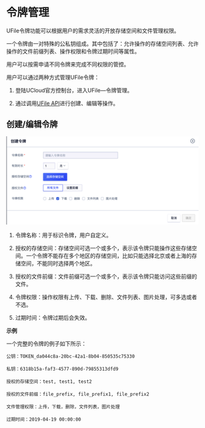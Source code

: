 

# 令牌管理

UFile令牌功能可以根据用户的需求灵活的开放存储空间和文件管理权限。

一个令牌由一对特殊的公私钥组成。其中包括了：允许操作的存储空间列表、允许操作的文件前缀列表、操作权限和令牌过期时间等属性。

用户可以按需申请不同令牌来完成不同权限的管控。

用户可以通过两种方式管理UFile令牌：

1. 登陆UCloud官方控制台，进入UFile—令牌管理。

2. 通过调用[UFile API](https://docs.ucloud.cn/api/ufile-api/README)进行创建、编辑等操作。

## 创建/编辑令牌

![](/images/guide/令牌.png)

1. 令牌名称：用于标识令牌，用户自定义。

2. 授权的存储空间：存储空间可选一个或多个，表示该令牌只能操作这些存储空间。一个令牌不能存在多个地区的存储空间，比如只能选择北京或者上海的存储空间，不能同时选择两个地区。

3. 授权的文件前缀：文件前缀可选一个或多个，表示该令牌只能访问这些前缀的文件。

4. 令牌权限：操作权限有上传、下载、删除、文件列表、图片处理，可多选或者不选。

5. 过期时间：令牌过期后会失效。

**示例**

一个完整的令牌的例子如下所示：

```
公钥：TOKEN_da044c8a-20bc-42a1-8b04-850535c75330

私钥：6318b15a-faf3-4577-890d-79855313dfd9

授权的存储空间：test, test1, test2

授权的文件前缀：file_prefix, file_prefix1, file_prefix2

文件管理权限：上传，下载，删除，文件列表，图片处理

过期时间：2019-04-19 00:00:00

```

